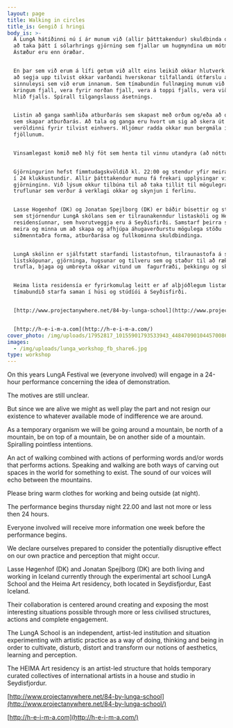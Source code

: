```yaml
---
layout: page
title: Walking in circles
title_is: Gengið í hringi
body_is: >-
  Á LungA hátíðinni nú í ár munum við (allir þátttakendur) skuldbinda okkur til
  að taka þátt í sólarhrings gjörning sem fjallar um hugmyndina um mótmælagöngu.
  Ástæður eru enn óræðar. 


  En þar sem við erum á lífi getum við allt eins leikið okkar hlutverk án þess
  að segja upp tilvist okkar varðandi hverskonar tilfallandi útfærslu á því
  sinnuleysi sem við erum innanum. Sem tímabundin fullnæging munum við fara í
  kringum fjall, vera fyrir norðan fjall, vera á toppi fjalls, vera við aðra
  hlið fjalls. Spírall tilgangslauss ásetnings. 


  Listin að ganga samhliða atburðarás sem skapast með orðum og/eða að orða það
  sem skapar atburðarás. Að tala og ganga eru hvort um sig að skera út rými í
  veröldinni fyrir tilvist einhvers. Hljómur radda okkar mun bergmála í
  fjöllunum. 


  Vinsamlegast komið með hlý föt sem henta til vinnu utandyra (að nóttu).


  Gjörningurinn hefst fimmtudagskvöldið kl. 22:00 og stendur yfir meira og minna
  í 24 klukkustundir. Allir þátttakendur munu fá frekari upplýsingar viku fyrir 
  gjörninginn. Við lýsum okkur tilbúna til að taka tillit til mögulegrar
  truflunar sem verður á verklagi okkar og skynjun í ferlinu. 


  Lasse Hogenhof (DK) og Jonatan Spejlborg (DK) er báðir búsettir og starfandi
  sem stjórnendur LungA skólans sem er tilraunakenndur listaskóli og Heima lista
  residensíunnar, sem hvorutveggja eru á Seyðisfirði. Samstarf þeirra snýst
  meira og minna um að skapa og afhjúpa áhugaverðurstu mögulega stöðu
  siðmenntaðra forma, atburðarása og fullkominna skuldbindinga. 


  LungA skólinn er sjálfstætt starfandi listastofnun, tilraunastofa á sviði
  listsköpunar, gjörninga, hugsunar og tilveru sem og staður til að rækta,
  trufla, bjaga og umbreyta okkar vitund um  fagurfræði, þekkingu og skilning. 


  Heima lista residensía er fyrirkomulag leitt er af alþjóðlegum listamönnum sem
  tímabundið starfa saman í húsi og stúdíói á Seyðisfirði. 


  [http://www.projectanywhere.net/84-by-lunga-school](http://www.projectanywhere.net/84-by-lunga-school/)


  [http://h-e-i-m-a.com](http://h-e-i-m-a.com/)
cover_photo: /img/uploads/17952817_10155901793533943_4484709010445700860_n.jpg
images:
  - /img/uploads/lunga_workshop_fb_share6.jpg
type: workshop
---
```

On this years LungA Festival we (everyone involved) will engage in a 24-hour performance concerning the idea of demonstration.

The motives are still unclear.

But since we are alive we might as well play the part and not resign our existence to whatever available mode of indifference we are around.

As a temporary organism we will be going around a mountain, be north of a mountain, be on top of a mountain, be on another side of a mountain. Spiralling pointless intentions.

An act of walking combined with actions of performing words and/or words that performs actions. Speaking and walking are both ways of carving out spaces in the world for something to exist. The sound of our voices will echo between the mountains.

Please bring warm clothes for working and being outside (at night).

The performance begins thursday night 22.00 and last not more or less then 24 hours.

Everyone involved will receive more information one week before the performance begins.

We declare ourselves prepared to consider the potentially disruptive effect on our own practice and perception that might occur.

Lasse Høgenhof (DK) and Jonatan Spejlborg (DK) are both living and working in Iceland currently through the experimental art school LungA School and the Heima Art residency, both located in Seydisfjordur, East Iceland.

Their collaboration is centered around creating and exposing the most interesting situations possible through more or less civilised structures, actions and complete engagement.

The LungA School is an independent, artist-led institution and situation experimenting with artistic practice as a way of doing, thinking and being in order to cultivate, disturb, distort and transform our notions of aesthetics, learning and perception.

The HEIMA Art residency is an artist-led structure that holds temporary curated collectives of international artists in a house and studio in Seydisfjordur.

[http://www.projectanywhere.net/84-by-lunga-school](http://www.projectanywhere.net/84-by-lunga-school/)

[http://h-e-i-m-a.com](http://h-e-i-m-a.com/)

